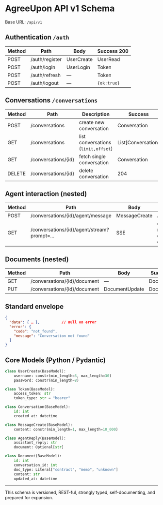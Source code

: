 # AgreeUpon API v1 Schema

Base URL: `/api/v1`

## Authentication  `/auth`
| Method | Path | Body | Success 200 |
|--------|------|------|-------------|
| POST | /auth/register | UserCreate | UserRead |
| POST | /auth/login | UserLogin | Token |
| POST | /auth/refresh | — | Token |
| POST | /auth/logout | — | `{ok:true}` |

## Conversations  `/conversations`
| Method | Path | Description | Success |
|--------|------|-------------|---------|
| POST | /conversations | create new conversation | Conversation |
| GET  | /conversations | list conversations (`limit,offset`) | List[Conversation] |
| GET  | /conversations/{id} | fetch single conversation | Conversation |
| DELETE | /conversations/{id} | delete conversation | 204 |

## Agent interaction (nested)
| Method | Path | Body | Success |
|--------|------|------|---------|
| POST | /conversations/{id}/agent/message | MessageCreate | AgentReply |
| GET  | /conversations/{id}/agent/stream?prompt=… | SSE | events: reply, document, done |

## Documents (nested)
| Method | Path | Body | Success |
|--------|------|------|---------|
| GET | /conversations/{id}/document | — | Document |
| PUT | /conversations/{id}/document | DocumentUpdate | Document |

## Standard envelope
```json
{
  "data": { … },          // null on error
  "error": {
    "code": "not_found",
    "message": "Conversation not found"
  }
}
```

## Core Models (Python / Pydantic)
```python
class UserCreate(BaseModel):
    username: constr(min_length=3, max_length=30)
    password: constr(min_length=8)

class Token(BaseModel):
    access_token: str
    token_type: str = "bearer"

class Conversation(BaseModel):
    id: int
    created_at: datetime

class MessageCreate(BaseModel):
    content: constr(min_length=1, max_length=10_000)

class AgentReply(BaseModel):
    assistant_reply: str
    document: Optional[str]

class Document(BaseModel):
    id: int
    conversation_id: int
    doc_type: Literal["contract", "memo", "unknown"]
    content: str
    updated_at: datetime
```

---

This schema is versioned, REST-ful, strongly typed, self-documenting, and prepared for expansion.
